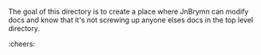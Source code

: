 The goal of this directory is to create a place where JnBrymn can modify docs and know that it's not screwing up anyone elses docs in the top level directory.

:cheers:
